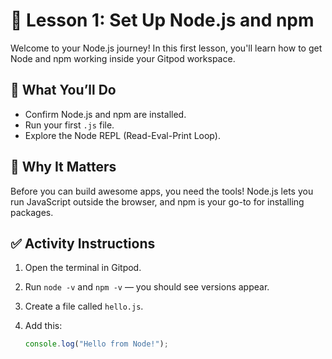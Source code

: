 # 🚀 Lesson 1: Set Up Node.js and npm

Welcome to your Node.js journey! In this first lesson, you'll learn how to get Node and npm working inside your Gitpod workspace.

## 🔧 What You’ll Do

- Confirm Node.js and npm are installed.
- Run your first `.js` file.
- Explore the Node REPL (Read-Eval-Print Loop).

## 🧠 Why It Matters

Before you can build awesome apps, you need the tools! Node.js lets you run JavaScript outside the browser, and npm is your go-to for installing packages.

## ✅ Activity Instructions

1. Open the terminal in Gitpod.
2. Run `node -v` and `npm -v` — you should see versions appear.
3. Create a file called `hello.js`.
4. Add this:

   ```js
   console.log("Hello from Node!");

